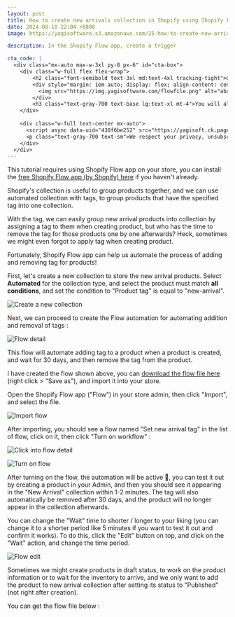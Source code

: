 ```yaml
---
layout: post
title: How to create new arrivals collection in Shopify using Shopify Flow
date: 2024-08-18 22:04 +0800
image: https://yagisoftware.s3.amazonaws.com/25-how-to-create-new-arrivals-collection/cover.png

description: In the Shopify Flow app, create a trigger

cta_code: |
  <div class="mx-auto max-w-3xl py-8 px-6" id="cta-box">
    <div class="w-full flex flex-wrap">
        <h2 class="font-semibold text-3xl md:text-4xl tracking-tight">Get the flow file for adding tag when a product is published</h2>
        <div style="margin: 1em auto; display: flex; align-content: center; justify-content: space-around; column-gap: 50px;">
          <img src="https://img.yagisoftware.com/flowfile.png" alt="abandoned checkout checklist and workaround tips" style="display: inline-block; width: 160px; filter: drop-shadow(0 4px 3px rgb(0 0 0 / 0.07)) drop-shadow(0 2px 2px rgb(0 0 0 / 0.06));">
        </div>
        <h3 class="text-gray-700 text-base lg:text-xl mt-4">You will also receive tips to improve your store experience, about once a week</h3>
    </div>
  
    <div class="w-full text-center mx-auto">
      <script async data-uid="438f6be252" src="https://yagisoft.ck.page/438f6be252/index.js"></script>
      <p class="text-gray-700 text-sm">We respect your privacy, unsubscribe any time</p>
    </div>
  </div>
---
```


This tutorial requires using Shopify Flow app on your store, you can install the [free Shopify Flow app (by Shopify) here](https://apps.shopify.com/flow) if you haven't already.

Shopify's collection is useful to group products together, and we can use automated collection with tags, to group products that have the specified tag into one collection. 

With the tag, we can easily group new arrival products into collection by assigning a tag to them when creating product, but who has the time to remove the tag for those products one by one afterwards? Heck, sometimes we might even forgot to apply tag when creating product.

Fortunately, Shopify Flow app can help us automate the process of adding and removing tag for products!

First, let's create a new collection to store the new arrival products. Select **Automated** for the collection type, and select the product must match **all conditions**, and set the condition to "Product tag" is equal to "new-arrival".

![Create a new collection](https://yagisoftware.s3.amazonaws.com/25-how-to-create-new-arrivals-collection/collection.png)

Next, we can proceed to create the Flow automation for automating addition and removal of tags : 

![Flow detail](https://yagisoftware.s3.amazonaws.com/25-how-to-create-new-arrivals-collection/flow_detail.png)

This flow will automate adding tag to a product when a product is created, and wait for 30 days, and then remove the tag from the product.

I have created the flow shown above, you can <a href="https://tea.ibex.sh/soulchild/flow-examples/raw/branch/master/Set%20new%20arrival%20tag.flow" download>download the flow file here</a> (right click > "Save as"), and import it into your store.

Open the Shopify Flow app ("Flow") in your store admin, then click "Import", and select the file.

![Import flow](https://yagisoftware.s3.amazonaws.com/25-how-to-create-new-arrivals-collection/import_flow.png)

After importing, you should see a flow named "Set new arrival tag" in the list of flow, click on it, then click "Turn on workflow" :

![Click into flow detail](https://yagisoftware.s3.amazonaws.com/25-how-to-create-new-arrivals-collection/flow_click.png)

![Turn on flow](https://yagisoftware.s3.amazonaws.com/25-how-to-create-new-arrivals-collection/flow_turn_on.png)


After turning on the flow, the automation will be active 🙌, you can test it out by creating a product in your Admin, and then you should see it appearing in the "New Arrival" collection within 1-2 minutes. The tag will also automatically be removed after 30 days, and the product will no longer appear in the collection afterwards.

You can change the "Wait" time to shorter / longer to your liking (you can change it to a shorter period like 5 minutes if you want to test it out and confirm it works). To do this, click the "Edit" button on top, and click on the "Wait" action, and change the time period.

![Flow edit](https://yagisoftware.s3.amazonaws.com/25-how-to-create-new-arrivals-collection/edit_flow.gif)


Sometimes we might create products in draft status, to work on the product information or to wait for the inventory to arrive, and we only want to add the product to new arrival collection after setting its status to "Published" (not right after creation).

You can get the flow file below : 



